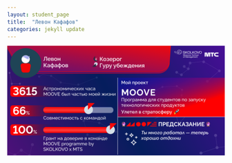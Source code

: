 ```yaml
---
layout: student_page
title:  "Левон Кафафов"
categories: jekyll update
---
```


<img class="img-fluid" src="/img/posts/Левон Кафафов.png" alt="team">
